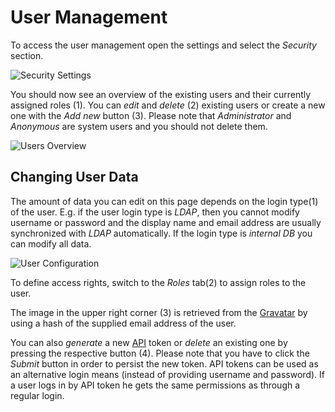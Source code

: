 
# User Management

To access the user management open the settings  and select the _Security_ section.

![Security Settings](images/securitySettings.png)

You should now see an overview of the existing users and their currently assigned roles (1). You can _edit_ and _delete_ (2) existing users or create a new one with the _Add new_ button (3).
Please note that _Administrator_ and _Anonymous_ are system users and you should not delete them.

![Users Overview](images/usersOverview.png)

## Changing User Data

The amount of data you can edit on this page depends on the login type(1) of the user. E.g. if the user login type is _LDAP_, then you cannot modify username or password and the display name and email address are usually synchronized with _LDAP_ automatically. If the login type is _internal DB_ you can modify all data.

![User Configuration](images/userConfig.png)

To define access rights, switch to the _Roles_ tab(2) to assign roles to the user.

The image in the upper right corner (3) is retrieved from the [Gravatar](https://gravatar.com/) by using a hash of the supplied email address of the user.

You can also _generate_ a new [API](./jsonAPI.html) token or _delete_ an existing one by pressing the respective button (4). Please note that you have to click the _Submit_ button in order to persist the new token.
API tokens can be used as an alternative login means (instead of providing username and password). If a user logs in by API token he gets the same permissions as through a regular login.

 



